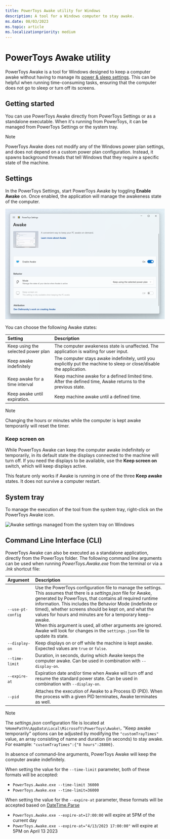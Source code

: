 ```yaml
---
title: PowerToys Awake utility for Windows
description: A tool for a Windows computer to stay awake.
ms.date: 08/03/2023
ms.topic: article
ms.localizationpriority: medium
---
```


# PowerToys Awake utility

PowerToys Awake is a tool for Windows designed to keep a computer awake without having to manage its [power & sleep settings](https://support.microsoft.com/windows/how-to-adjust-power-and-sleep-settings-26f623b5-4fcc-4194-863d-b824e5ea7679). This can be helpful when running time-consuming tasks, ensuring that the computer does not go to sleep or turn off its screens.

## Getting started

You can use PowerToys Awake directly from PowerToys Settings or as a standalone executable. When it's running from PowerToys, it can be managed from PowerToys Settings or the system tray.

> [!NOTE]
> PowerToys Awake does not modify any of the Windows power plan settings, and does not depend on a custom power plan configuration. Instead, it spawns background threads that tell Windows that they require a specific state of the machine.

## Settings

In the PowerToys Settings, start PowerToys Awake by toggling **Enable Awake** on. Once enabled, the application will manage the awakeness state of the computer.

![A screenshot of the Awake settings](../images/pt-awake-settings-menu.png)

You can choose the following Awake states:

| Setting | Description |
| :-- | :-- |
| Keep using the selected power plan | The computer awakeness state is unaffected. The application is waiting for user input. |
| Keep awake indefinitely | The computer stays awake indefinitely, until you explicitly put the machine to sleep or close/disable the application. |
| Keep awake for a time interval | Keep machine awake for a defined limited time. After the defined time, Awake returns to the previous state. |
| Keep awake until expiration. | Keep machine awake until a defined time. |

> [!NOTE]
> Changing the hours or minutes while the computer is kept awake temporarily will reset the timer.

### Keep screen on

While PowerToys Awake can keep the computer awake indefinitely or temporarily, in its default state the displays connected to the machine will turn off. If you need the displays to be available, use the **Keep screen on** switch, which will keep displays active.

This feature only works if Awake is running in one of the three **Keep awake** states. It does not survive a computer restart.

## System tray

To manage the execution of the tool from the system tray, right-click on the PowerToys Awake icon.

![Awake settings managed from the system tray on Windows](../images/pt-awake-tray.gif)

## Command Line Interface (CLI)

PowerToys Awake can also be executed as a standalone application, directly from the PowerToys folder. The following command line arguments can be used when running _PowerToys.Awake.exe_ from the terminal or via a _.lnk_ shortcut file:

| Argument          | Description |
| :---------------- | :---------- |
| `--use-pt-config` | Use the PowerToys configuration file to manage the settings. This assumes that there is a _settings.json_ file for Awake, generated by PowerToys, that contains all required runtime information. This includes the Behavior Mode (indefinite or timed), whether screens should be kept on, and what the values for hours and minutes are for a temporary keep-awake.<br/>When this argument is used, all other arguments are ignored. Awake will look for changes in the `settings.json` file to update its state. |
| `--display-on`    | Keep displays on or off while the machine is kept awake. Expected values are `true` or `false`. |
| `--time-limit`    | Duration, in seconds, during which Awake keeps the computer awake. Can be used in combination with `--display-on`. |
| `--expire-at`     | Expiration date and/or time when Awake will turn off and resume the standard power state. Can be used in combination with `--display-on`. |
| `--pid`           | Attaches the execution of Awake to a Process ID (PID). When the process with a given PID terminates, Awake terminates as well. |

> [!NOTE]
> The _settings.json_ configuration file is located at `%HomePath%\AppData\Local\Microsoft\PowerToys\Awake\`. "Keep awake temporarily" options can be adjusted by modifying the `"customTrayTimes"` value, an array consisting of name and duration (in seconds) to stay awake. For example: `"customTrayTimes":{"8 hours":28800}`.

In absence of command-line arguments, PowerToys Awake will keep the computer awake indefinitely.

When setting the value for the `--time-limit` parameter, both of these formats will be accepted:

- `PowerToys.Awake.exe --time-limit 36000`
- `PowerToys.Awake.exe --time-limit=36000`

When setting the value for the `--expire-at` parameter, these formats will be accepted based on [DateTime.Parse](/dotnet/api/system.datetime.parse)

- `PowerToys.Awake.exe --expire-at=17:00:00` will expire at 5PM of the current day
- `PowerToys.Awake.exe --expire-at="4/13/2023 17:00:00"` will expire at 5PM on April 13 2023
